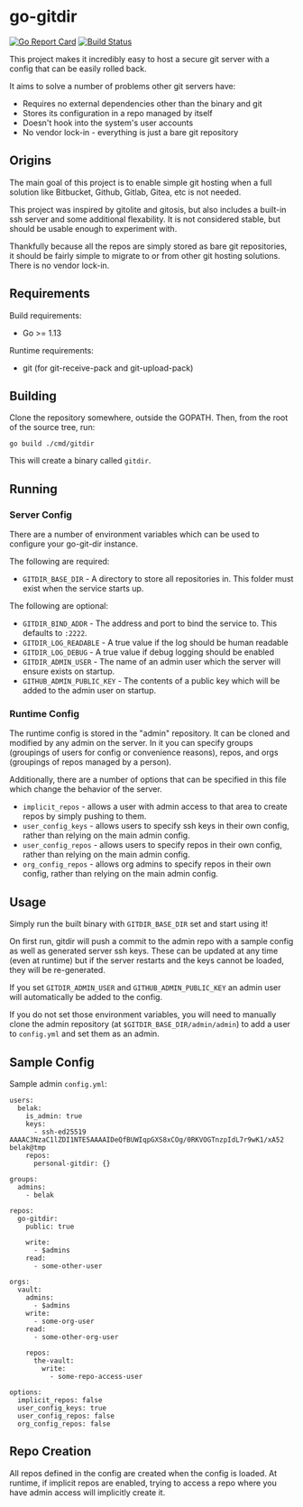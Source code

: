 # go-gitdir

[![Go Report Card](https://goreportcard.com/badge/github.com/belak/go-gitdir)](https://goreportcard.com/report/github.com/belak/go-gitdir)
[![Build Status](https://travis-ci.org/belak/go-gitdir.svg?branch=master)](https://travis-ci.org/belak/go-gitdir)

This project makes it incredibly easy to host a secure git server with a config
that can be easily rolled back.

It aims to solve a number of problems other git servers have:

- Requires no external dependencies other than the binary and git
- Stores its configuration in a repo managed by itself
- Doesn't hook into the system's user accounts
- No vendor lock-in - everything is just a bare git repository

## Origins

The main goal of this project is to enable simple git hosting when a full
solution like Bitbucket, Github, Gitlab, Gitea, etc is not needed.

This project was inspired by gitolite and gitosis, but also includes a built-in
ssh server and some additional flexability. It is not considered stable, but
should be usable enough to experiment with.

Thankfully because all the repos are simply stored as bare git repositories, it
should be fairly simple to migrate to or from other git hosting solutions. There
is no vendor lock-in.

## Requirements

Build requirements:

- Go >= 1.13

Runtime requirements:

- git (for git-receive-pack and git-upload-pack)

## Building

Clone the repository somewhere, outside the GOPATH. Then, from the root of the
source tree, run:

```
go build ./cmd/gitdir
```

This will create a binary called `gitdir`.

## Running

### Server Config

There are a number of environment variables which can be used to configure your
go-git-dir instance.

The following are required:

- `GITDIR_BASE_DIR` - A directory to store all repositories in. This folder must
  exist when the service starts up.

The following are optional:

- `GITDIR_BIND_ADDR` - The address and port to bind the service to. This
  defaults to `:2222`.
- `GITDIR_LOG_READABLE` - A true value if the log should be human readable
- `GITDIR_LOG_DEBUG` - A true value if debug logging should be enabled
- `GITDIR_ADMIN_USER` - The name of an admin user which the server will ensure
  exists on startup.
- `GITHUB_ADMIN_PUBLIC_KEY` - The contents of a public key which will be added
  to the admin user on startup.

### Runtime Config

The runtime config is stored in the "admin" repository. It can be cloned and
modified by any admin on the server. In it you can specify groups (groupings of
users for config or convenience reasons), repos, and orgs (groupings of repos
managed by a person).

Additionally, there are a number of options that can be specified in this file
which change the behavior of the server.

- `implicit_repos` - allows a user with admin access to that area to create
  repos by simply pushing to them.
- `user_config_keys` - allows users to specify ssh keys in their own config,
  rather than relying on the main admin config.
- `user_config_repos` - allows users to specify repos in their own config,
  rather than relying on the main admin config.
- `org_config_repos` - allows org admins to specify repos in their own config,
  rather than relying on the main admin config.

## Usage

Simply run the built binary with `GITDIR_BASE_DIR` set and start using it!

On first run, gitdir will push a commit to the admin repo with a sample
config as well as generated server ssh keys. These can be updated at any time
(even at runtime) but if the server restarts and the keys cannot be loaded, they
will be re-generated.

If you set `GITDIR_ADMIN_USER` and `GITHUB_ADMIN_PUBLIC_KEY` an admin user will
automatically be added to the config.

If you do not set those environment variables, you will need to manually clone
the admin repository (at `$GITDIR_BASE_DIR/admin/admin`) to add a user to
`config.yml` and set them as an admin.

## Sample Config

Sample admin `config.yml`:

```
users:
  belak:
    is_admin: true
    keys:
      - ssh-ed25519 AAAAC3NzaC1lZDI1NTE5AAAAIDeQfBUWIqpGXS8xCOg/0RKVOGTnzpIdL7r9wK1/xA52 belak@tmp
    repos:
      personal-gitdir: {}

groups:
  admins:
    - belak

repos:
  go-gitdir:
    public: true

    write:
      - $admins
    read:
      - some-other-user

orgs:
  vault:
    admins:
      - $admins
    write:
      - some-org-user
    read:
      - some-other-org-user

    repos:
      the-vault:
        write:
          - some-repo-access-user

options:
  implicit_repos: false
  user_config_keys: true
  user_config_repos: false
  org_config_repos: false
```

## Repo Creation

All repos defined in the config are created when the config is loaded. At
runtime, if implicit repos are enabled, trying to access a repo where you have
admin access will implicitly create it.
